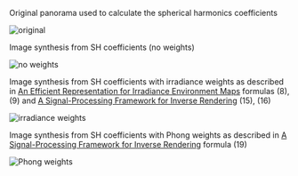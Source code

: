 Original panorama used to calculate the spherical harmonics coefficients

![original](/img/_orig.png)

Image synthesis from SH coefficients (no weights)

![no weights](/img/_synth.png)

Image synthesis from SH coefficients with irradiance weights
as described in 
[An Efficient Representation for Irradiance Environment Maps](https://cseweb.ucsd.edu/~ravir/papers/envmap/envmap.pdf) formulas (8), (9)
and
[A Signal-Processing Framework for Inverse Rendering](https://graphics.stanford.edu/papers/invrend/invrend.pdf) (15), (16)

![irradiance weights](/img/_irr.png)

Image synthesis from SH coefficients with Phong weights
as described in 
[A Signal-Processing Framework for Inverse Rendering](https://graphics.stanford.edu/papers/invrend/invrend.pdf) formula (19)

![Phong weights](/img/_phong.png)
